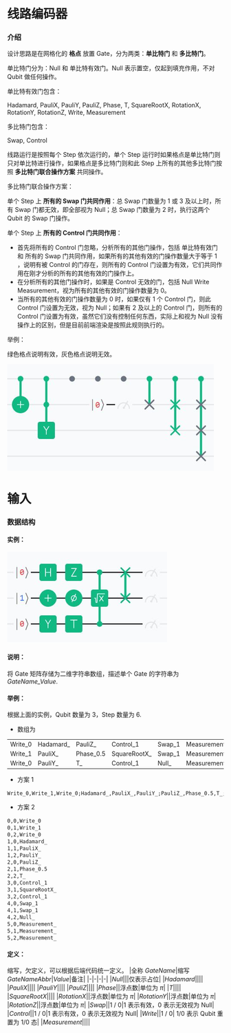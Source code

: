 # 线路编码器

### 介绍

设计思路是在网格化的 **格点** 放置 Gate，分为两类：**单比特门** 和 **多比特门**。

单比特门分为：Null 和 单比特有效门。Null 表示置空，仅起到填充作用，不对 Qubit 做任何操作。

单比特有效门包含：

Hadamard, PauliX, PauliY, PauliZ, Phase, T, SquareRootX, RotationX, RotationY, RotationZ, Write, Measurement

多比特门包含：

Swap, Control

线路运行是按照每个 Step 依次运行的，单个 Step 运行时如果格点是单比特门则只对单比特进行操作，如果格点是多比特门则和此 Step 上所有的其他多比特门按照 **多比特门联合操作方案** 共同操作。

多比特门联合操作方案：

单个 Step 上 **所有的 Swap 门共同作用**：总 Swap 门数量为 1 或 3 及以上时，所有 Swap 门都无效，即全部视为 Null；总 Swap 门数量为 2 时，执行这两个 Qubit 的 Swap 门操作。

单个 Step 上 **所有的 Control 门共同作用**：

- 首先将所有的 Control 门忽略，分析所有的其他门操作，包括 单比特有效门 和 所有的 Swap 门共同作用，如果所有的其他有效的门操作数量大于等于 1 ，说明有被 Control 的门存在，则所有的 Control 门设置为有效，它们共同作用在刚才分析的所有的其他有效的门操作上。
- 在分析所有的其他门操作时，如果是 Control 无效的门，包括 Null Write Measurement，视为所有的其他有效的门操作数量为 0。
- 当所有的其他有效的门操作数量为 0 时，如果仅有 1 个 Control 门，则此 Control 门设置为无效，视为 Null；如果有 2 及以上的 Control 门，则所有的 Control 门设置为有效，虽然它们没有控制任何东西，实际上和视为 Null 没有操作上的区别，但是目前前端渲染是按照此规则执行的。

举例：

绿色格点说明有效，灰色格点说明无效。

![](/img/gui_example.jpg)

# 输入

### 数据结构

#### 实例：

![](/img/circuit_example.jpg)

#### 说明：

将 Gate 矩阵存储为二维字符串数组，描述单个 Gate 的字符串为 _GateName_Value_.

#### 举例：

根据上面的实例，Qubit 数量为 3，Step 数量为 6.

- 数组为

|         |            |           |               |        |               |
| ------- | ---------- | --------- | ------------- | ------ | ------------- |
| Write_0 | Hadamard\_ | PauliZ\_  | Control_1     | Swap_1 | Measurement\_ |
| Write_1 | PauliX\_   | Phase_0.5 | SquareRootX\_ | Swap_1 | Measurement\_ |
| Write_0 | PauliY\_   | T\_       | Control_1     | Null\_ | Measurement\_ |

- 方案 1

```
Write_0,Write_1,Write_0;Hadamard_,PauliX_,PauliY_;PauliZ_,Phase_0.5,T_;Control_1,SquareRootX_,Control_1;Swap_1,Swap_1,Null_;Measurement_,Measurement_,Measurement_
```

- 方案 2

```
0,0,Write_0
0,1,Write_1
0,2,Write_0
1,0,Hadamard_
1,1,PauliX_
1,2,PauliY_
2,0,PauliZ_
2,1,Phase_0.5
2,2,T_
3,0,Control_1
3,1,SquareRootX_
3,2,Control_1
4,0,Swap_1
4,1,Swap_1
4,2,Null_
5,0,Measurement_
5,1,Measurement_
5,2,Measurement_
```

#### 定义：

缩写，欠定义，可以根据后端代码统一定义。
|全称 _GateName_|缩写 _GateNameAbbr_|_Value_|备注|
|-|-|-|-|
|_Null_|||仅表示占位|
|_Hadamard_||||
|_PauliX_||||
|_PauliY_||||
|_PauliZ_||||
|_Phase_||浮点数|单位为 $\pi$|
|_T_||||
|_SquareRootX_||||
|_RotationX_||浮点数|单位为 $\pi$|
|_RotationY_||浮点数|单位为 $\pi$|
|_RotationZ_||浮点数|单位为 $\pi$|
|_Swap_||1 / 0|1 表示有效，0 表示无效视为 Null|
|_Control_||1 / 0|1 表示有效，0 表示无效视为 Null|
|_Write_||1 / 0| 1/0 表示 Qubit 重置为 1/0 态|
|_Measurement_||||
